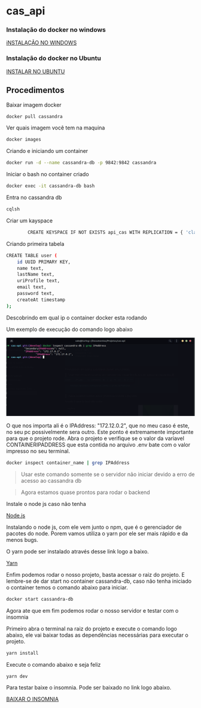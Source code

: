 # cas_api

### Instalação do docker no windows

[iNSTALAÇÃO NO WINDOWS](https://docs.docker.com/desktop/windows/install/)

### Instalação do docker no Ubuntu
[INSTALAR NO UBUNTU](https://docs.docker.com/engine/install/ubuntu/)
 
## Procedimentos
Baixar imagem docker

```bash
docker pull cassandra
```

Ver quais imagem você tem na maquina

```bash
docker images
```

Criando e iniciando um container 

```bash
docker run -d --name cassandra-db -p 9842:9842 cassandra
```

Iniciar o bash no container criado

```bash
docker exec -it cassandra-db bash
```

Entra no cassandra db

```bash
cqlsh
```

Criar um kayspace

```bash
		CREATE KEYSPACE IF NOT EXISTS api_cas WITH REPLICATION = { 'class': 'SimpleStrategy', 'replication_factor' : '1'};
```

Criando primeira tabela

```bash
CREATE TABLE user (
    id UUID PRIMARY KEY, 
    name text,
    lastName text,
    uriProfile text,
    email text,
    password text,
    createAt timestamp 
);
```

Descobrindo em qual ip o container docker esta rodando

Um exemplo de execução do comando logo abaixo

![Terminal](./Image/terminal.png)

O que nos importa ali é o IPAddress: "172.12.0.2", que no meu caso é este, no seu pc possivelmente sera outro. Este ponto é extremamente importante para que o projeto rode.
Abra o projeto e verifique se o valor da variavel CONTAINERIPADDRESS que esta contida no arquivo .env bate com o valor impresso no seu terminal.

```bash
docker inspect container_name | grep IPAddress
```

> Usar este comando somente se o servidor não iniciar devido a erro de acesso ao cassandra db


> Agora estamos quase prontos para rodar o backend

Instale o node js caso não tenha

[Node.js](https://nodejs.org/en/)

Instalando o node js, com ele vem junto o npm, que é o gerenciador de pacotes do node. Porem vamos utiliza o yarn por ele ser mais rápido e da menos bugs.

O yarn pode ser instalado através  desse link logo a baixo.

[Yarn](https://classic.yarnpkg.com/en/docs/install/#debian-stable)

Enfim podemos rodar o nosso projeto, basta acessar o raiz do projeto. E lembre-se de dar start no container cassandra-db, caso não tenha iniciado o container temos o comando abaixo para iniciar.

```bash
docker start cassandra-db
```

Agora ate que em fim podemos rodar o nosso servidor e testar com o insomnia

Primeiro abra o terminal na raiz do projeto e execute o comando logo abaixo, ele vai baixar todas as dependências necessárias para executar o projeto.

```bash
yarn install
```

Execute o comando abaixo e seja feliz

```bash
yarn dev
```

Para testar baixe o insomnia. Pode ser baixado no link logo abaixo.

[BAIXAR O INSOMNIA](https://insomnia.rest/download)